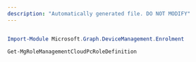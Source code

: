 ```yaml
---
description: "Automatically generated file. DO NOT MODIFY"
---
```


```powershell

Import-Module Microsoft.Graph.DeviceManagement.Enrolment

Get-MgRoleManagementCloudPcRoleDefinition

```